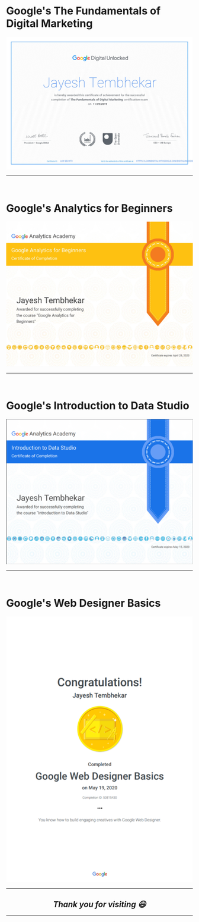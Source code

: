 # Google's **The Fundamentals of Digital Marketing**

![Google Digital Marketing](Google_Digital_Marketing.jpg "Certificate of Achievement")

---

<br>

# Google's **Analytics for Beginners**

![Google Analytics for Beginners](Google_Analytics.jpg "Certificate of Completion")

---

<br>

# Google's **Introduction to Data Studio**

![Google Introduction to Data Studio](Introduction%20to%20Data%20Studio.png "Certificate of Completion")

---

<br>

# Google's **Web Designer Basics**

<div align="center">

<img src="./Google%20Web%20Designer%20Basics.png" title="completion badge" />

</div>

---

<div align="center">

<h2> <i>Thank you for visiting 😃</i> </h2>

</div>

---